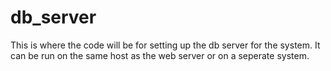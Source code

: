 db_server
=========

This is where the code will be for setting up the db server for the system. It can be run on the same host as the
web server or on a seperate system.

